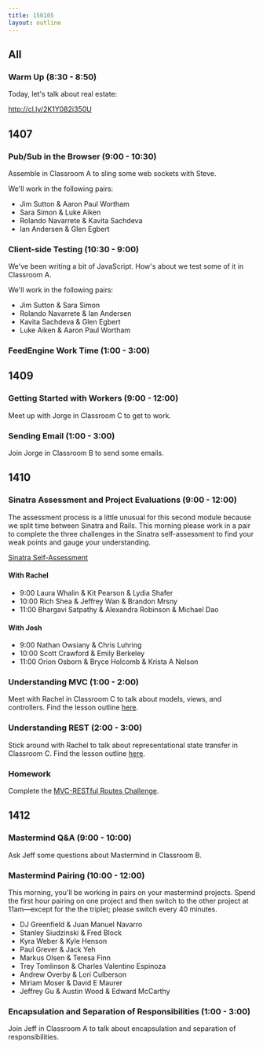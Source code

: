 ```yaml
---
title: 150105
layout: outline
---
```


## All

### Warm Up (8:30 - 8:50)

Today, let's talk about real estate:

http://cl.ly/2K1Y082i350U

## 1407

### Pub/Sub in the Browser (9:00 - 10:30)

Assemble in Classroom A to sling some web sockets with Steve.

We'll work in the following pairs:

* Jim Sutton & Aaron Paul Wortham
* Sara Simon & Luke Aiken
* Rolando Navarrete & Kavita Sachdeva
* Ian Andersen & Glen Egbert

### Client-side Testing (10:30 - 9:00)

We've been writing a bit of JavaScript. How's about we test some of it in Classroom A.

We'll work in the following pairs:

* Jim Sutton & Sara Simon
* Rolando Navarrete & Ian Andersen
* Kavita Sachdeva & Glen Egbert
* Luke Aiken & Aaron Paul Wortham

### FeedEngine Work Time (1:00 - 3:00)

## 1409

### Getting Started with Workers (9:00 - 12:00)

Meet up with Jorge in Classroom C to get to work.

### Sending Email (1:00 - 3:00)

Join Jorge in Classroom B to send some emails.

## 1410

### Sinatra Assessment and Project Evaluations (9:00 - 12:00)

The assessment process is a little unusual for this second module because we split time between Sinatra and Rails. This morning please work in a pair to complete the three challenges in the Sinatra self-assessment to find your weak points and gauge your understanding.

[Sinatra Self-Assessment](http://tutorials.jumpstartlab.com/academy/assessments/sinatra_cms.html)

#### With Rachel

* 9:00 Laura Whalin & Kit Pearson & Lydia Shafer
* 10:00 Rich Shea & Jeffrey Wan & Brandon Mrsny
* 11:00 Bhargavi Satpathy & Alexandra Robinson & Michael Dao

#### With Josh

* 9:00 Nathan Owsiany & Chris Luhring
* 10:00 Scott Crawford & Emily Berkeley
* 11:00 Orion Osborn & Bryce Holcomb & Krista A Nelson

### Understanding MVC (1:00 - 2:00)

Meet with Rachel in Classroom C to talk about models, views, and controllers. Find the lesson outline [here](https://github.com/turingschool/lesson_plans/blob/master/ruby_02-web_applications_with_ruby/intro_to_mvc.markdown).

### Understanding REST (2:00 - 3:00)

Stick around with Rachel to talk about representational state transfer in Classroom C. Find the lesson outline [here](https://github.com/turingschool/lesson_plans/blob/master/ruby_02-web_applications_with_ruby/understanding_REST.markdown).

### Homework

Complete the [MVC-RESTful Routes Challenge](https://github.com/turingschool/challenges/blob/master/mvc-routes.markdown). 

## 1412

### Mastermind Q&A (9:00 - 10:00)

Ask Jeff some questions about Mastermind in Classroom B.

### Mastermind Pairing (10:00 - 12:00)

This morning, you'll be working in pairs on your mastermind projects. Spend the first hour pairing on one project and then switch to the other project at 11am—except for the the triplet; please switch every 40 minutes.

* DJ Greenfield & Juan Manuel Navarro
* Stanley Siudzinski & Fred Block
* Kyra Weber & Kyle Henson
* Paul Grever & Jack Yeh
* Markus Olsen & Teresa Finn
* Trey Tomlinson & Charles Valentino Espinoza
* Andrew Overby & Lori Culberson
* Miriam Moser & David E Maurer
* Jeffrey Gu & Austin Wood & Edward McCarthy

### Encapsulation and Separation of Responsibilities (1:00 - 3:00)

Join Jeff in Classroom A to talk about encapsulation and separation of responsibilities.
